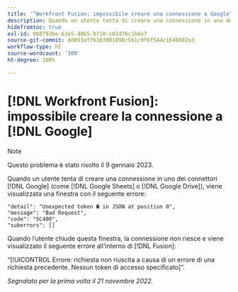 ```yaml
---
title: '“Workfront Fusion: impossibile creare una connessione a Google”'
description: Quando un utente tenta di creare una connessione in uno dei connettori Google (ad esempio Google Sheets o Google Drive), la connessione non viene creata e l’utente visualizza vari messaggi di errore.
hidefromtoc: true
exl-id: 068793be-63e5-40b5-bf10-c01d76c1b6e7
source-git-commit: dd093aff6103901898c561c9f6f544c1648682a3
workflow-type: ht
source-wordcount: '109'
ht-degree: 100%

---
```


# [!DNL Workfront Fusion]: impossibile creare la connessione a [!DNL Google]

>[!NOTE]
>
>Questo problema è stato risolto il 9 gennaio 2023.

Quando un utente tenta di creare una connessione in uno dei connettori [!DNL Google] (come [!DNL Google Sheets] o [!DNL Google Drive]), viene visualizzata una finestra con il seguente errore:

```
"detail": "Unexpected token � in JSON at position 0",
"message": "Bad Request",
"code": "SC400",
"suberrors": []
```

Quando l’utente chiude questa finestra, la connessione non riesce e viene visualizzato il seguente errore all’interno di [!DNL Fusion]:

“[!UICONTROL Errore: richiesta non riuscita a causa di un errore di una richiesta precedente. Nessun token di accesso specificato]”.

_Segnalato per la prima volta il 21 novembre 2022._

